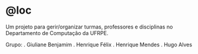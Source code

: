 # @loc

Um projeto para gerir/organizar turmas, professores e disciplinas no Departamento de Computação da UFRPE.

 Grupo: 
. Giuliane Benjamim
. Henrique Félix
. Henrique Mendes
. Hugo Alves

